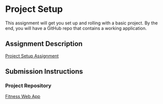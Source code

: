 # Project Setup
This assignment will get you set up and rolling with a basic project. By the end, you will have a GitHub repo that contains a working application.

## Assignment Description
[Project Setup Assignment](https://education.launchcode.org/liftoff/assignments/project-setup/)

## Submission Instructions

### Project Repository
[Fitness Web App](https://github.com/RichardMunie/Fitness-Web-App.git)
